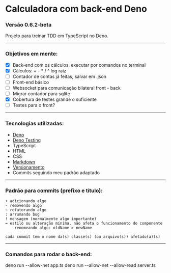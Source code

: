 # Calculadora com back-end Deno

### Versão 0.6.2-beta

Projeto para treinar TDD em TypeScript no Deno.

---

### Objetivos em mente:

- [x] Back-end com os cálculos, executar por comandos no terminal
- [x] Cálculos: + - * / ^ log raiz
- [ ] Contador de contas já feitas, salvar em .json
- [ ] Front-end básico
- [ ] Websocket para comunicação bilateral front - back
- [ ] Migrar contador para sqlite
- [x] Cobertura de testes grande o suficiente
- [ ] Testes para o front?

---

### Tecnologias utilizadas:
- [Deno](https://deno.land/)
- [Deno Testing](https://deno.land/manual/testing)
- TypeScript
- HTML
- CSS
- [Markdown](https://guides.github.com/features/mastering-markdown/)
- [Versionamento](https://semver.org/lang/pt-BR/)
- Commits seguindo meu padrão adaptado

---

### Padrão para commits (prefixo e título):
```
+ adicionando algo
- removendo algo
~ refatorando algo
: arrumando bug
! mensagem (normalmente algo importante)
= estilo ou alteração mínima, não afeta o funcionamento do componente
    renomeando algo: oldName > newName

cada commit tem o nome da(s) classe(s) (ou arquivo(s)) afetado(a)(s)
```

---

### Comandos para rodar o back-end:
deno run --allow-net app.ts
deno run --allow-net --allow-read server.ts